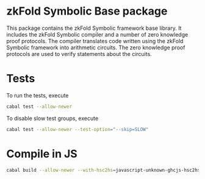 # zkFold Symbolic Base package
This package contains the zkFold Symbolic framework base library. It includes the zkFold Symbolic compiler and a number of zero knowledge proof protocols. The compiler translates code written using the zkFold Symbolic framework into arithmetic circuits. The zero knowledge proof protocols are used to verify statements about the circuits.

# Tests
To run the tests, execute
```bash
cabal test --allow-newer
```

To disable slow test groups, execute
```bash
cabal test --allow-newer --test-option="--skip=SLOW"
```

# Compile in JS

```bash
cabal build --allow-newer --with-hsc2hs=javascript-unknown-ghcjs-hsc2hs --with-ghc=javascript-unknown-ghcjs-ghc --with-ghc-pkg=javascript-unknown-ghcjs-ghc-pkg
```